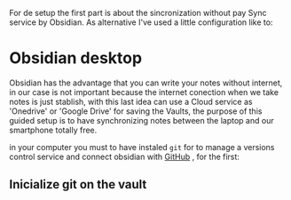 For de setup the first part is about the sincronization without pay Sync service by Obsidian.
As alternative I've used a little configuration like to:
# Obsidian desktop
Obsidian has the advantage that you can write your notes without internet, in our case is not important because the internet conection when we take notes is just stablish, with this last idea can use a Cloud service as 'Onedrive' or 'Google Drive' for saving the Vaults, the purpose of this guided setup is to have synchronizing notes between the laptop and our smartphone totally free.

in your computer you must to have instaled `git` for to manage a versions control service and connect obsidian with [GitHub](https://www.github.com) , for the first:
## Inicialize git on the vault
